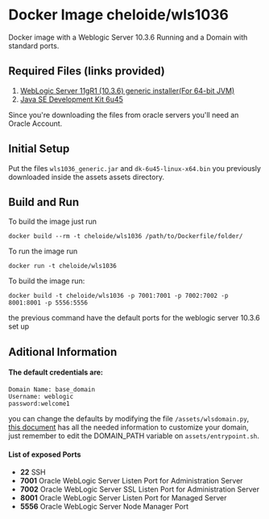 # Docker Image cheloide/wls1036

Docker image with a Weblogic Server 10.3.6 Running and a Domain with standard ports.

Required Files (links provided)
------

1. [WebLogic Server 11gR1 (10.3.6) generic installer(For 64-bit JVM)](http://download.oracle.com/otn/nt/middleware/11g/wls/1036/wls1036_generic.jar)
1. [Java SE Development Kit 6u45](http://download.oracle.com/otn/java/jdk/6u45-b06/jdk-6u45-linux-x64.bin)

Since you're downloading the files from oracle servers you'll need an Oracle Account.

Initial Setup
------

Put the files `wls1036_generic.jar`  and `dk-6u45-linux-x64.bin` you previously downloaded inside the assets assets directory.


Build and Run
------

To build the image just run

```
docker build --rm -t cheloide/wls1036 /path/to/Dockerfile/folder/
```

To run the image run 
```
docker run -t cheloide/wls1036
```

To build the image run:
```
docker build -t cheloide/wls1036 -p 7001:7001 -p 7002:7002 -p 8001:8001 -p 5556:5556
```
the previous command have the default ports for the weblogic server 10.3.6 set up


Aditional Information
------

#### The default credentials are:
```
Domain Name: base_domain
Username: weblogic
password:welcome1
```

you can change the defaults by modifying the file `/assets/wlsdomain.py`, [this document](https://docs.oracle.com/middleware/1221/wls/WLSTG/domains.htm#WLSTG157)  has all the needed information to customize your domain, just remember to edit the DOMAIN_PATH variable on `assets/entrypoint.sh`.

#### List of exposed Ports

- **22** SSH
- **7001** Oracle WebLogic Server Listen Port for Administration Server
- **7002** Oracle WebLogic Server SSL Listen Port for Administration Server
- **8001** Oracle WebLogic Server Listen Port for Managed Server
- **5556** Oracle WebLogic Server Node Manager Port
